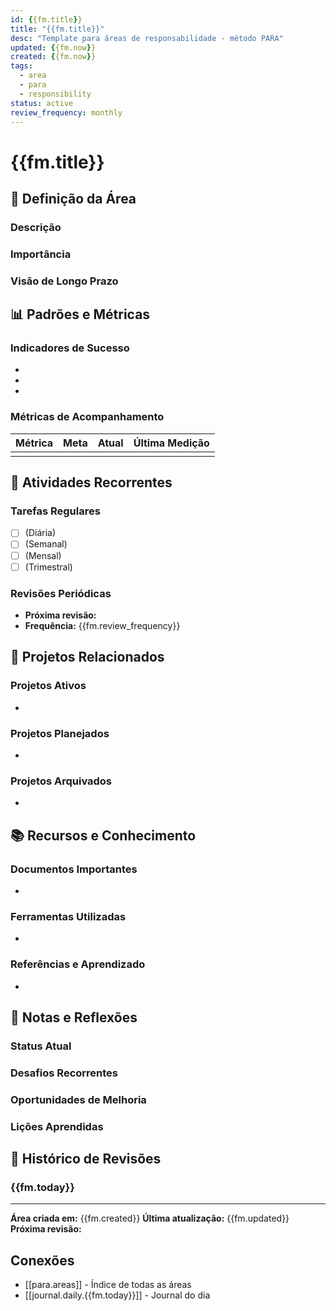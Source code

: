 ```yaml
---
id: {{fm.title}}
title: "{{fm.title}}"
desc: "Template para áreas de responsabilidade - método PARA"
updated: {{fm.now}}
created: {{fm.now}}
tags:
  - area
  - para
  - responsibility
status: active
review_frequency: monthly
---
```


# {{fm.title}}

## 🎯 Definição da Área

### Descrição
<!-- O que é esta área de responsabilidade? -->

### Importância
<!-- Por que esta área é importante na sua vida/trabalho? -->

### Visão de Longo Prazo
<!-- Como você vê esta área no futuro? Qual o estado ideal? -->

## 📊 Padrões e Métricas

### Indicadores de Sucesso

-
-
-

### Métricas de Acompanhamento

| Métrica | Meta | Atual | Última Medição |
|---------|------|-------|----------------|
|         |      |       |                |

## 🔄 Atividades Recorrentes

### Tarefas Regulares

- [ ] (Diária)
- [ ] (Semanal)
- [ ] (Mensal)
- [ ] (Trimestral)

### Revisões Periódicas

- **Próxima revisão:**
- **Frequência:** {{fm.review_frequency}}

## 📁 Projetos Relacionados

### Projetos Ativos

-

### Projetos Planejados

-

### Projetos Arquivados

-

## 📚 Recursos e Conhecimento

### Documentos Importantes

-

### Ferramentas Utilizadas

-

### Referências e Aprendizado

-

## 📝 Notas e Reflexões

### Status Atual
<!-- Como está esta área no momento? -->

### Desafios Recorrentes
<!-- Quais são os principais desafios desta área? -->

### Oportunidades de Melhoria
<!-- O que poderia ser melhorado? -->

### Lições Aprendidas
<!-- Principais insights e aprendizados -->

## 📅 Histórico de Revisões

### {{fm.today}}
<!-- Primeira revisão -->

---

**Área criada em:** {{fm.created}}
**Última atualização:** {{fm.updated}}
**Próxima revisão:**

## Conexões
<!-- Links para outras notas relacionadas -->
- [[para.areas]] - Índice de todas as áreas
- [[journal.daily.{{fm.today}}]] - Journal do dia
